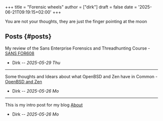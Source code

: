 +++
title = "Forensic wheels"
author = ["dirk"]
draft = false
date = '2025-06-21T09:19:15+02:00'
+++

You are not your thoughts, they are just the finger pointing at the moon

## Posts {#posts}

My review of the Sans Enterprise Forensics and Threadhunting Course - [SANS FOR608](sans_for608)

-   Dirk -- _2025-05-29 Thu_

---

Some thoughts and Idears about what OpenBSD and Zen have in Common - [OpenBSD and Zen](openbsdzen)

-   Dirk -- _2025-05-26 Mo_

---

This is my intro post for my blog [About](about)

-   Dirk -- _2025-05-26 Mo_


